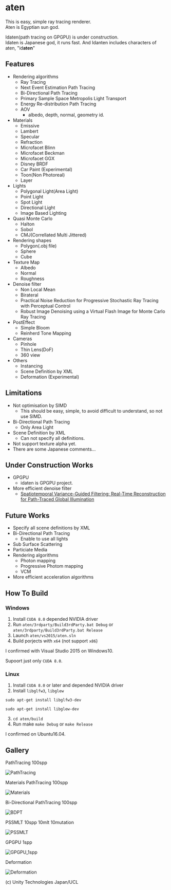 # aten

This is easy, simple ray tracing renderer.<br>
Aten is Egyptian sun god.

Idaten(path tracing on GPGPU) is under construction.<br>
Idaten is Japanese god, it runs fast.
And Idanten includes characters of aten, "id**aten**"

## Features


- Rendering algorithms
  - Ray Tracing
  - Next Event Estimation Path Tracing
  - Bi-Directional Path Tracing
  - Primary Sample Space Metropolis Light Transport
  - Energy Re-distribution Path Tracing
  - AOV
    - albedo, depth, normal, geometry id.
- Materials
  - Emissive
  - Lambert
  - Specular
  - Refraction
  - Microfacet Blinn
  - Microfacet Beckman
  - Microfacet GGX
  - Disney BRDF
  - Car Paint (Experimental)
  - Toon(Non Photoreal)
  - Layer
- Lights
  - Polygonal Light(Area Light)
  - Point Light
  - Spot Light
  - Directional Light
  - Image Based Lighting
- Quasi Monte Carlo
  - Halton
  - Sobol
  - CMJ(Correllated Multi Jittered)
- Rendering shapes
  - Polygon(.obj file)
  - Sphere
  - Cube
- Texture Map
  - Albedo
  - Normal
  - Roughness
- Denoise filter
  - Non Local Mean
  - Birateral
  - Practical Noise Reduction for Progressive Stochastic Ray Tracing with Perceptual Control
  - Robust Image Denoising using a Virtual Flash Image for Monte Carlo Ray Tracing
- PostEffect
  - Simple Bloom
  - Reinherd Tone Mapping
- Cameras
  - Pinhole
  - Thin Lens(DoF)
  - 360 view
- Others
  - Instancing
  - Scene Definition by XML
  - Deformation (Experimental)

## Limitations
  
- Not optimisation by SIMD
  - This should be easy, simple, to avoid difficult to understand, so not use SIMD.
- Bi-Directional Path Tracing
  - Only Area Light
- Scene Definition by XML
  - Can not specify all definitions.
- Not support texture alpha yet.
- There are some Japanese comments...

## Under Construction Works

- GPGPU
  - idaten is GPGPU project.
- More efficient denoise filter
  - [Spatiotemporal Variance-Guided Filtering: Real-Time Reconstruction for Path-Traced Global Illumination](https://cg.ivd.kit.edu/svgf.php)

## Future Works

- Specify all scene definitions by XML
- Bi-Directional Path Tracing
  - Enable to use all lights
- Sub Surface Scattering
- Particiate Media
- Rendering algorithms
  - Photon mapping
  - Progressive Photom mapping
  - VCM
- More efficient acceleration algorithms

## How To Build

### Windows

1. Install `CUDA 8.0` depended NVIDIA driver
2. Run `aten/3rdparty/Build3rdParty.bat Debug` or `aten/3rdparty/Build3rdParty.bat Release`
3. Launch `aten/vs2015/aten.sln`
4. Build porjects with `x64` (not support `x86`)

I confirmed with Visual Studio 2015 on Windows10.

Supoort just only `CUDA 8.0`.

### Linux

1. Install `CUDA 8.0` or later and depended NVIDIA driver
2. Install `libglfw3`, `libglew`

`sudo apt-get install libglfw3-dev`

`sudo apt-get install libglew-dev`

3. `cd aten/build`
4. Run make `make Debug` or `make Release`

I confirmed on Ubuntu16.04.

## Gallery

PathTracing 100spp

![PathTracing](gallery/pt100.png)

Materials PathTracing 100spp

![Materials](gallery/pt100_mtrl.png)

Bi-Directional PathTracing 100spp

![BDPT](gallery/bdpt100.png)

PSSMLT 10spp 10mlt 10mutation

![PSSMLT](gallery/pssmlt_10spp_10mutation_10mlt.png)

GPGPU 1spp

![GPGPU_1spp](gallery/gpgpu_1spp.png)

Deformation

![Deformation](gallery/deform.png)

(c) Unity Technologies Japan/UCL